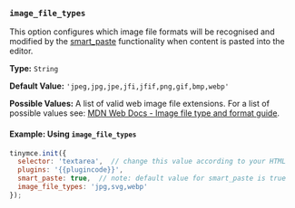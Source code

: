 ### `image_file_types`

This option configures which image file formats will be recognised and modified by the [smart_paste](#smart_paste) functionality when content is pasted into the editor.

**Type:** `String`

**Default Value:** `'jpeg,jpg,jpe,jfi,jfif,png,gif,bmp,webp'`

**Possible Values:** A list of valid web image file extensions. For a list of possible values see: [MDN Web Docs - Image file type and format guide](https://developer.mozilla.org/en-US/docs/Web/Media/Formats/Image_types).

#### Example: Using `image_file_types`

```js
tinymce.init({
  selector: 'textarea',  // change this value according to your HTML
  plugins: '{{plugincode}}',
  smart_paste: true,  // note: default value for smart_paste is true
  image_file_types: 'jpg,svg,webp'
});
```

